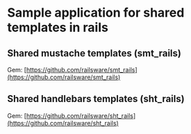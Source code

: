 # Sample application for shared templates in rails

## Shared mustache templates (smt_rails)

Gem: [https://github.com/railsware/smt_rails](https://github.com/railsware/smt_rails)

## Shared handlebars templates (sht_rails)

Gem: [https://github.com/railsware/sht_rails](https://github.com/railsware/sht_rails)